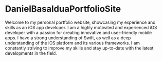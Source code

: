 # DanielBasalduaPortfolioSite
Welcome to my personal portfolio website, showcasing my experience and skills as an iOS app developer.
I am a highly motivated and experienced iOS developer with a passion for creating innovative and user-friendly mobile apps. 
I have a strong understanding of Swift, as well as a deep understanding of the iOS platform and its various frameworks. 
I am constantly striving to improve my skills and stay up-to-date with the latest developments in the field.
